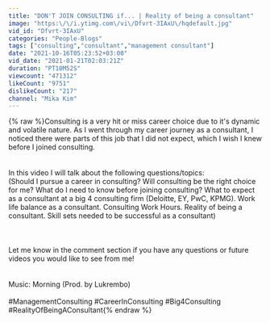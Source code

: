 ```yaml
---
title: "DON'T JOIN CONSULTING if... | Reality of being a consultant"
image: "https:\/\/i.ytimg.com\/vi\/Dfvrt-3IAxU\/hqdefault.jpg"
vid_id: "Dfvrt-3IAxU"
categories: "People-Blogs"
tags: ["consulting","consultant","management consultant"]
date: "2021-10-16T05:23:52+03:00"
vid_date: "2021-01-21T02:03:21Z"
duration: "PT10M52S"
viewcount: "471312"
likeCount: "9751"
dislikeCount: "217"
channel: "Mika Kim"
---
```

{% raw %}Consulting is a very hit or miss career choice due to it's dynamic and volatile nature. As I went through my career journey as a consultant, I noticed there were parts of this job that I did not expect, which I wish I knew before I joined consulting. <br /><br /><br />In this video I will talk about the following questions/topics: <br />(Should I pursue a career in consulting? Will consulting be the right choice for me? What do I need to know before joining consulting? What to expect as a consultant at a big 4 consulting firm (Deloitte, EY, PwC, KPMG).  Work life balance as a consultant. Consulting Work Hours. Reality of being a consultant. Skill sets needed to be successful as a consultant)<br /><br /><br /><br />Let me know in the comment section if you have any questions or future videos you would like to see from me!<br /><br /><br />Music: Morning (Prod. by Lukrembo)<br /><br />#ManagementConsulting #CareerInConsulting #Big4Consulting #RealityOfBeingAConsultant{% endraw %}

